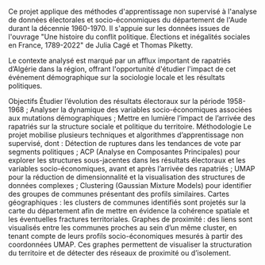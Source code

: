 Ce projet applique des méthodes d'apprentissage non supervisé à l'analyse de données électorales et socio-économiques du département de l'Aude durant la décennie 1960-1970. Il s'appuie sur les données issues de l'ouvrage "Une histoire du conflit politique. Élections et inégalités sociales en France, 1789-2022" de Julia Cagé et Thomas Piketty.

Le contexte analysé est marqué par un afflux important de rapatriés d’Algérie dans la région, offrant l'opportunité d'étudier l'impact de cet événement démographique sur la sociologie locale et les résultats politiques.

Objectifs
Étudier l’évolution des résultats électoraux sur la période 1958-1968 ;
Analyser la dynamique des variables socio-économiques associées aux mutations démographiques ;
Mettre en lumière l’impact de l’arrivée des rapatriés sur la structure sociale et politique du territoire.
Méthodologie
Le projet mobilise plusieurs techniques et algorithmes d’apprentissage non supervisé, dont :
Détection de ruptures dans les tendances de vote par segments politiques ;
ACP (Analyse en Composantes Principales) pour explorer les structures sous-jacentes dans les résultats électoraux et les variables socio-économiques, avant et après l’arrivée des rapatriés ;
UMAP pour la réduction de dimensionnalité et la visualisation des structures de données complexes ;
Clustering (Gaussian Mixture Models) pour identifier des groupes de communes présentant des profils similaires.
Cartes géographiques : les clusters de communes identifiés sont projetés sur la carte du département afin de mettre en évidence la cohérence spatiale et les éventuelles fractures territoriales.
Graphes de proximité : des liens sont visualisés entre les communes proches au sein d’un même cluster, en tenant compte de leurs profils socio-économiques mesurés à partir des coordonnées UMAP. Ces graphes permettent de visualiser la structuration du territoire et de détecter des réseaux de proximité ou d’isolement.
